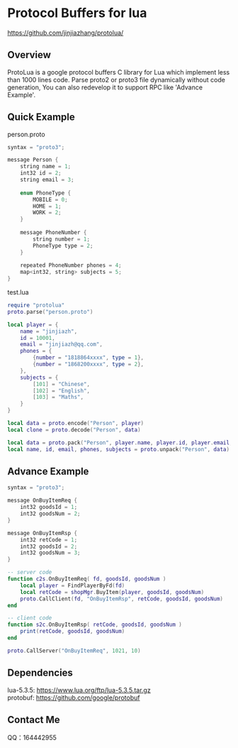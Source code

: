 Protocol Buffers for lua
===================================================

https://github.com/jinjiazhang/protolua/

## Overview
ProtoLua is a google protocol buffers C library for Lua which implement less than 1000 lines code. Parse proto2 or proto3 file dynamically without code generation, You can also redevelop it to  support RPC like 'Advance Example'.
## Quick Example
person.proto
```C
syntax = "proto3";

message Person {
    string name = 1;
    int32 id = 2;
    string email = 3;
    
    enum PhoneType {
        MOBILE = 0;
        HOME = 1;
        WORK = 2;
    }
    
    message PhoneNumber {
        string number = 1;
        PhoneType type = 2;
    }
    
    repeated PhoneNumber phones = 4;
    map<int32, string> subjects = 5;
}
```
test.lua
```Lua
require "protolua"
proto.parse("person.proto")

local player = {
    name = "jinjiazh",
    id = 10001,
    email = "jinjiazh@qq.com",
    phones = {
        {number = "1818864xxxx", type = 1},
        {number = "1868200xxxx", type = 2},
    },
    subjects = {
        [101] = "Chinese",
        [102] = "English",
        [103] = "Maths",
    }
}

local data = proto.encode("Person", player)
local clone = proto.decode("Person", data)

local data = proto.pack("Person", player.name, player.id, player.email, player.phones, player.subjects)
local name, id, email, phones, subjects = proto.unpack("Person", data)
```
## Advance Example
```C
syntax = "proto3";

message OnBuyItemReq {
    int32 goodsId = 1;
    int32 goodsNum = 2;
}

message OnBuyItemRsp {
    int32 retCode = 1;
    int32 goodsId = 2;
    int32 goodsNum = 3;
}
```
```Lua
-- server code
function c2s.OnBuyItemReq( fd, goodsId, goodsNum )
    local player = FindPlayerByFd(fd)
    local retCode = shopMgr.BuyItem(player, goodsId, goodsNum)
    proto.CallClient(fd, "OnBuyItemRsp", retCode, goodsId, goodsNum)
end

-- client code
function s2c.OnBuyItemRsp( retCode, goodsId, goodsNum )
    print(retCode, goodsId, goodsNum)
end

proto.CallServer("OnBuyItemReq", 1021, 10)
```
## Dependencies
lua-5.3.5: https://www.lua.org/ftp/lua-5.3.5.tar.gz<br>
protobuf: https://github.com/google/protobuf<br>

## Contact Me
QQ：164442955

